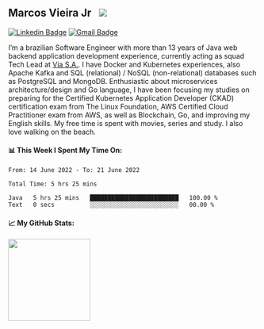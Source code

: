 ## Marcos Vieira Jr &nbsp; ![](https://visitor-badge.glitch.me/badge?page_id=marcosvieirajr.marcosvieirajr)

[![Linkedin Badge](https://img.shields.io/badge/-marcosvieirajr-blue?style=flat&logo=linkedin&logoColor=white)][linkedin]
[![Gmail Badge](https://img.shields.io/badge/-marcosvieirajr-FF4500?style=flat&logo=gmail&logoColor=white)][gmail]

I’m a brazilian Software Engineer with more than 13 years of Java web backend application development experience, currently acting as squad Tech Lead at [Via S.A.](https://www.via.com.br/). I have Docker and Kubernetes experiences, also Apache Kafka and SQL (relational) / NoSQL (non-relational) databases such as PostgreSQL and MongoDB. 
Enthusiastic about microservices architecture/design and Go language, I have been focusing my studies on preparing for the Certified Kubernetes Application Developer (CKAD) certification exam from The Linux Foundation, AWS Certified Cloud Practitioner exam from AWS, as well as Blockchain, Go, and improving my English skills. My free time is spent with movies, series and study. I also love walking on the beach.

#### 📊 This Week I Spent My Time On:
<!--START_SECTION:waka-->

```text
From: 14 June 2022 - To: 21 June 2022

Total Time: 5 hrs 25 mins

Java   5 hrs 25 mins   █████████████████████████   100.00 %
Text   0 secs          ░░░░░░░░░░░░░░░░░░░░░░░░░   00.00 %
```

<!--END_SECTION:waka-->
#### 📈 **My GitHub Stats:**

<img height="165em" src="https://github-readme-stats.vercel.app/api/top-langs/?username=marcosvieirajr&show_icons=true&hide_border=true&layout=compact&langs_count=8"/>

<!--
- 📝 [Resume](https://github.com/marcosvieirajr/marcosvieirajr/blob/main/resume.pdf).
-->

[linkedin]: https://www.linkedin.com/in/marcosvieirajr
[dev]: https://dev.to/marcosvieirajr
[gmail]: mailto:marcosvieirajr@gmail.com
